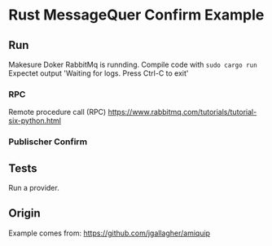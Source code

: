 # Rust MessageQuer Confirm Example
## Run
Makesure Doker RabbitMq is runnding. 
Compile code with `sudo cargo run` 
Expectet output 'Waiting for logs. Press Ctrl-C to exit'


### RPC 
Remote procedure call (RPC)
https://www.rabbitmq.com/tutorials/tutorial-six-python.html

### Publischer Confirm

## Tests
Run a provider.

## Origin
Example comes from: https://github.com/jgallagher/amiquip
